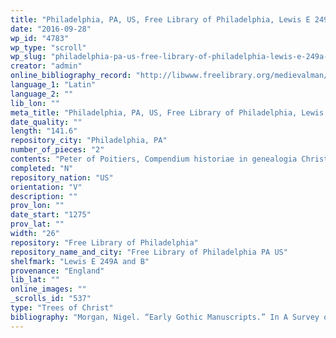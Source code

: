 ```yaml
---
title: "Philadelphia, PA, US, Free Library of Philadelphia, Lewis E 249A and B"
date: "2016-09-28"
wp_id: "4783"
wp_type: "scroll"
wp_slug: "philadelphia-pa-us-free-library-of-philadelphia-lewis-e-249a-and-b"
creator: "admin"
online_bibliography_record: "http://libwww.freelibrary.org/medievalman/detail.cfm?searchKey=1998781017&ItemID=mca249001a"
language_1: "Latin"
language_2: ""
lib_lon: ""
meta_title: "Philadelphia, PA, US, Free Library of Philadelphia, Lewis E 249A and B"
date_quality: ""
length: "141.6"
repository_city: "Philadelphia, PA"
number_of_pieces: "2"
contents: "Peter of Poitiers, Compendium historiae in genealogia Christi with explanation of Wheel of Seven."
completed: "N"
repository_nation: "US"
orientation: "V"
description: ""
prov_lon: ""
date_start: "1275"
prov_lat: ""
width: "26"
repository: "Free Library of Philadelphia"
repository_name_and_city: "Free Library of Philadelphia PA US"
shelfmark: "Lewis E 249A and B"
provenance: "England"
lib_lat: ""
online_images: ""
_scrolls_id: "537"
type: "Trees of Christ"
bibliography: "Morgan, Nigel. “Early Gothic Manuscripts.” In A Survey of Manuscripts Illuminated in the British Isles, edited by J.J.G. Alexander, Vol. 2. London: Harvey Miller, 1982, 180-81."
---
```



